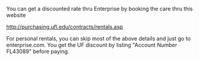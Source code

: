 You can get a discounted rate thru Enterprise by booking the care thru this website  

http://purchasing.ufl.edu/contracts/rentals.asp

For personal rentals, you can skip most of the above details and just go to enterprise.com.  You get the UF discount by listing "Account Number FL43089" before paying.